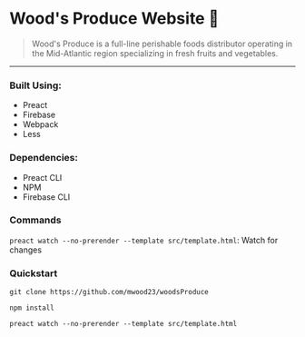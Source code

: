 # Wood's Produce Website 🍉

> Wood's Produce is a full-line perishable foods distributor operating in the Mid-Atlantic region specializing in fresh fruits and vegetables.

---

### Built Using:
- Preact
- Firebase
- Webpack
- Less

### Dependencies:
- Preact CLI
- NPM
- Firebase CLI

### Commands
`preact watch --no-prerender --template src/template.html`: Watch for changes

### Quickstart
```
git clone https://github.com/mwood23/woodsProduce

npm install

preact watch --no-prerender --template src/template.html
```
